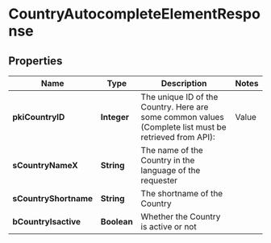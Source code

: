 

# CountryAutocompleteElementResponse

## Properties

Name | Type | Description | Notes
------------ | ------------- | ------------- | -------------
**pkiCountryID** | **Integer** | The unique ID of the Country.  Here are some common values (Complete list must be retrieved from API):  |Value|Description| |-|-| |1|Canada| |2|United-States| | 
**sCountryNameX** | **String** | The name of the Country in the language of the requester | 
**sCountryShortname** | **String** | The shortname of the Country | 
**bCountryIsactive** | **Boolean** | Whether the Country is active or not | 




